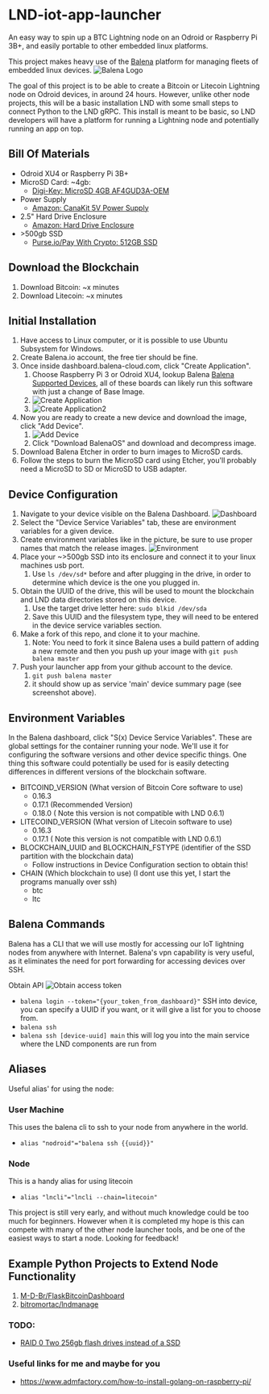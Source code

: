 # LND-iot-app-launcher
An easy way to spin up a BTC Lightning node on an Odroid or Raspberry Pi 3B+, and easily portable to other embedded linux platforms.

This project makes heavy use of the [Balena](balena.io) platform for managing fleets of embedded linux devices.
![Balena Logo](https://www.balena.io/blog/content/images/2017/10/balena_logo.jpg)

The goal of this project is to be able to create a Bitcoin or Litecoin Lightning node on Odroid devices, in around 24 hours. However, unlike other node projects, this will be a basic installation LND with some small steps to connect Python to the LND gRPC. This install is meant to be basic, so LND developers will have a platform for running a Lightning node and potentially running an app on top. 

## Bill Of Materials
* Odroid XU4 or Raspberry Pi 3B+
* MicroSD Card: \~4gb: 
	* [Digi-Key: MicroSD 4GB AF4GUD3A-OEM](https://www.digikey.com/product-detail/en/atp-electronics-inc/AF4GUD3A-OEM/AF4GUD3A-OEM-ND/)
* Power Supply
	* [Amazon: CanaKit 5V Power Supply](https://www.amazon.com/gp/product/B00MARDJZ4/)
* 2.5" Hard Drive Enclosure
	* [Amazon: Hard Drive Enclosure](https://www.amazon.com/gp/product/B00OJ3UJ2S/)
* \>500gb SSD
	* [Purse.io/Pay With Crypto: 512GB SSD](https://purse.io/product/B07997QV4Z)

## Download the Blockchain
1. Download Bitcoin: \~x minutes 
1. Download Litecoin: \~x minutes 

## Initial Installation

1. Have access to Linux computer, or it is possible to use Ubuntu Subsystem for Windows.
1. Create Balena.io account, the free tier should be fine.
1. Once inside dashboard.balena-cloud.com, click "Create Application".
	1. Choose Raspberry Pi 3 or Odroid XU4, lookup Balena [Balena Supported Devices](https://www.balena.io/docs/reference/hardware/devices/), all of these boards can likely run this software with just a change of Base Image.
	1. ![Create Application](https://i.imgur.com/HIi6NsY.png)
	1. ![Create Application2](https://i.imgur.com/yV7NvfK.png)
1. Now you are ready to create a new device and download the image, click "Add Device".
	1. ![Add Device](https://i.imgur.com/yiTAGVH.png)
	1. Click "Download BalenaOS" and download and decompress image.
1. Download Balena Etcher in order to burn images to MicroSD cards.
1. Follow the steps to burn the MicroSD card using Etcher, you'll probably need a MicroSD to SD or MicroSD to USB adapter.


## Device Configuration
1. Navigate to your device visible on the Balena Dashboard. ![Dashboard](https://i.imgur.com/ZubjE8L.png)
1. Select the "Device Service Variables" tab, these are environment variables for a given device. 
1. Create environment variables like in the picture, be sure to use proper names that match the release images. ![Environment](https://i.imgur.com/c4pQVYp.png)
1. Place your ~>500gb SSD into its enclosure and connect it to your linux machines usb port.
	1. Use ```ls /dev/sd*``` before and after plugging in the drive, in order to determine which device is the one you plugged in.
1. Obtain the UUID of the drive, this will be used to mount the blockchain and LND data directories stored on this device.
	1. Use the target drive letter here: ```sudo blkid /dev/sda```
	1. Save this UUID and the filesystem type, they will need to be entered in the device service variables section.
1. Make a fork of this repo, and clone it to your machine.
	1. Note: You need to fork it since Balena uses a build pattern of adding a new remote and then you push up your image with ```git push balena master```
1. Push your launcher app from your github account to the device.
    1. ```git push balena master```
    1. it should show up as service 'main' device summary page (see screenshot above).


## Environment Variables
In the Balena dashboard, click "S(x) Device Service Variables". These are global settings for the container running your node. We'll use it for configuring the software versions and other device specific things. One thing this software could potentially be used for is easily detecting differences in different versions of the blockchain software.

* BITCOIND_VERSION (What version of Bitcoin Core software to use)
	* 0.16.3
	* 0.17.1 (Recommended Version)
	* 0.18.0 ( Note this version is not compatible with LND 0.6.1)
* LITECOIND_VERSION (What version of Litecoin software to use)
	* 0.16.3
	* 0.17.1 ( Note this version is not compatible with LND 0.6.1)
* BLOCKCHAIN_UUID and BLOCKCHAIN_FSTYPE (identifier of the SSD partition with the blockchain data)
	* Follow instructions in Device Configuration section to obtain this!
* CHAIN (Which blockchain to use) (I dont use this yet, I start the programs manually over ssh)
	* btc
	* ltc

## Balena Commands
Balena has a CLI that we will use mostly for accessing our IoT lightning nodes from anywhere with Internet. Balena's vpn capability is very useful, as it eliminates the need for port forwarding for accessing devices over SSH.

Obtain API
![Obtain access token](https://cdn1.imggmi.com/uploads/2019/6/5/bd0d7f0342ef811b9d719a844db50d37-full.png)
* ```balena login --token="{your_token_from_dashboard}"```
SSH into device, you can specify a UUID if you want, or it will give a list for you to choose from.
* ```balena ssh```
* ```balena ssh [device-uuid] main```  this will log you into the main service where the LND components are run from


## Aliases

Useful alias' for using the node:
### User Machine
This uses the balena cli to ssh to your node from anywhere in the world.
* ```alias "nodroid"="balena ssh {{uuid}}"```

### Node
This is a handy alias for using litecoin
* ```alias "lncli"="lncli --chain=litecoin"```

This project is still very early, and without much knowledge could be too much for beginners. However when it is completed my hope is this can compete with many of the other node launcher tools, and be one of the easiest ways to start a node. Looking for feedback!

## Example Python Projects to Extend Node Functionality
1. [M-D-Br/FlaskBitcoinDashboard](https://github.com/M-D-Br/FlaskBitcoinDashboard)
1. [bitromortac/lndmanage](https://github.com/bitromortac/lndmanage)

### TODO:
* [RAID 0 Two 256gb flash drives instead of a SSD](https://pchelp.ricmedia.com/build-raspberry-pi3-raid-nas-server/3/)


### Useful links for me and maybe for you
* https://www.admfactory.com/how-to-install-golang-on-raspberry-pi/
